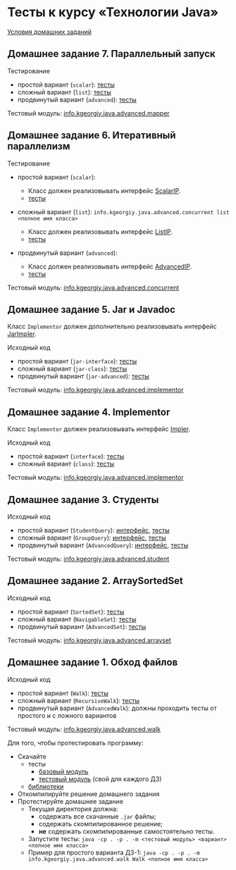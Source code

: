 # Тесты к курсу «Технологии Java»

[Условия домашних заданий](https://www.kgeorgiy.info/courses/java-advanced/homeworks.html)


## Домашнее задание 7. Параллельный запуск

Тестирование
 * простой вариант (`scalar`):
    [тесты](modules/info.kgeorgiy.java.advanced.mapper/info/kgeorgiy/java/advanced/mapper/ScalarMapperTest.java)
 * сложный вариант (`list`):
    [тесты](modules/info.kgeorgiy.java.advanced.mapper/info/kgeorgiy/java/advanced/mapper/ListMapperTest.java)
 * продвинутый вариант (`advanced`):
    [тесты](modules/info.kgeorgiy.java.advanced.mapper/info/kgeorgiy/java/advanced/mapper/AdvancedMapperTest.java)

Тестовый модуль: [info.kgeorgiy.java.advanced.mapper](artifacts/info.kgeorgiy.java.advanced.mapper.jar)


## Домашнее задание 6. Итеративный параллелизм

Тестирование

 * простой вариант (`scalar`):
    * Класс должен реализовывать интерфейс
      [ScalarIP](modules/info.kgeorgiy.java.advanced.concurrent/info/kgeorgiy/java/advanced/concurrent/ScalarIP.java).
    * [тесты](modules/info.kgeorgiy.java.advanced.concurrent/info/kgeorgiy/java/advanced/concurrent/ScalarIPTest.java)

 * сложный вариант (`list`):
   ```info.kgeorgiy.java.advanced.concurrent list <полное имя класса>```
    * Класс должен реализовывать интерфейс
      [ListIP](modules/info.kgeorgiy.java.advanced.concurrent/info/kgeorgiy/java/advanced/concurrent/ListIP.java).
    * [тесты](modules/info.kgeorgiy.java.advanced.concurrent/info/kgeorgiy/java/advanced/concurrent/ListIPTest.java)
 * продвинутый вариант (`advanced`):
    * Класс должен реализовывать интерфейс
      [AdvancedIP](modules/info.kgeorgiy.java.advanced.concurrent/info/kgeorgiy/java/advanced/concurrent/AdvancedIP.java).
    * [тесты](modules/info.kgeorgiy.java.advanced.concurrent/info/kgeorgiy/java/advanced/concurrent/AdvancedIPTest.java)


Тестовый модуль: [info.kgeorgiy.java.advanced.concurrent](artifacts/info.kgeorgiy.java.advanced.concurrent.jar)


## Домашнее задание 5. Jar и Javadoc

Класс `Implementor` должен дополнительно реализовывать интерфейс
[JarImpler](modules/info.kgeorgiy.java.advanced.implementor/info/kgeorgiy/java/advanced/implementor/JarImpler.java).

Исходный код

 * простой вариант (`jar-interface`):
    [тесты](modules/info.kgeorgiy.java.advanced.implementor/info/kgeorgiy/java/advanced/implementor/InterfaceJarImplementorTest.java)
 * сложный вариант (`jar-class`):
    [тесты](modules/info.kgeorgiy.java.advanced.implementor/info/kgeorgiy/java/advanced/implementor/ClassJarImplementorTest.java)
 * продвинутый вариант (`jar-advanced`):
    [тесты](modules/info.kgeorgiy.java.advanced.implementor/info/kgeorgiy/java/advanced/implementor/AdvancedJarImplementorTest.java)

Тестовый модуль: [info.kgeorgiy.java.advanced.implementor](artifacts/info.kgeorgiy.java.advanced.implementor.jar)


## Домашнее задание 4. Implementor

Класс `Implementor` должен реализовывать интерфейс
[Impler](modules/info.kgeorgiy.java.advanced.implementor/info/kgeorgiy/java/advanced/implementor/Impler.java).

Исходный код

 * простой вариант (`interface`): 
    [тесты](modules/info.kgeorgiy.java.advanced.implementor/info/kgeorgiy/java/advanced/implementor/InterfaceImplementorTest.java)
 * сложный вариант (`class`):
    [тесты](modules/info.kgeorgiy.java.advanced.implementor/info/kgeorgiy/java/advanced/implementor/ClassImplementorTest.java)

Тестовый модуль: [info.kgeorgiy.java.advanced.implementor](artifacts/info.kgeorgiy.java.advanced.implementor.jar)


## Домашнее задание 3. Студенты

Исходный код

 * простой вариант (`StudentQuery`):
    [интерфейс](modules/info.kgeorgiy.java.advanced.student/info/kgeorgiy/java/advanced/student/StudentQuery.java),
    [тесты](modules/info.kgeorgiy.java.advanced.student/info/kgeorgiy/java/advanced/student/StudentQueryTest.java)
 * сложный вариант (`GroupQuery`):
    [интерфейс](modules/info.kgeorgiy.java.advanced.student/info/kgeorgiy/java/advanced/student/GroupQuery.java),
    [тесты](modules/info.kgeorgiy.java.advanced.student/info/kgeorgiy/java/advanced/student/GroupQueryTest.java)
 * продвинутый вариант (`AdvancedQuery`):
    [интерфейс](modules/info.kgeorgiy.java.advanced.student/info/kgeorgiy/java/advanced/student/AdvancedQuery.java),
    [тесты](modules/info.kgeorgiy.java.advanced.student/info/kgeorgiy/java/advanced/student/AdvancedQueryTest.java)

Тестовый модуль: [info.kgeorgiy.java.advanced.student](artifacts/info.kgeorgiy.java.advanced.student.jar)


## Домашнее задание 2. ArraySortedSet

Исходный код

 * простой вариант (`SortedSet`): 
    [тесты](modules/info.kgeorgiy.java.advanced.arrayset/info/kgeorgiy/java/advanced/arrayset/SortedSetTest.java)
 * сложный вариант (`NavigableSet`): 
    [тесты](modules/info.kgeorgiy.java.advanced.arrayset/info/kgeorgiy/java/advanced/arrayset/NavigableSetTest.java)
 * продвинутый вариант (`AdvancedSet`): 
    [тесты](modules/info.kgeorgiy.java.advanced.arrayset/info/kgeorgiy/java/advanced/arrayset/AdvancedSetTest.java)

Тестовый модуль: [info.kgeorgiy.java.advanced.arrayset](artifacts/info.kgeorgiy.java.advanced.arrayset.jar)


## Домашнее задание 1. Обход файлов

Исходный код

 * простой вариант (`Walk`):
    [тесты](modules/info.kgeorgiy.java.advanced.walk/info/kgeorgiy/java/advanced/walk/WalkTest.java)
 * сложный вариант (`RecursiveWalk`):
    [тесты](modules/info.kgeorgiy.java.advanced.walk/info/kgeorgiy/java/advanced/walk/RecursiveWalkTest.java)
 * продвинутый вариант (`AdvancedWalk`):
    должны проходить тесты от простого и с ложного вариантов

Тестовый модуль: [info.kgeorgiy.java.advanced.walk](artifacts/info.kgeorgiy.java.advanced.walk.jar)

Для того, чтобы протестировать программу:

 * Скачайте
    * тесты
        * [базовый модуль](artifacts/info.kgeorgiy.java.advanced.base.jar)
        * [тестовый модуль](artifacts/info.kgeorgiy.java.advanced.walk.jar) (свой для каждого ДЗ)
    * [библиотеки](lib)
 * Откомпилируйте решение домашнего задания
 * Протестируйте домашнее задание
    * Текущая директория должна:
       * содержать все скачанные `.jar` файлы;
       * содержать скомпилированное решение;
       * __не__ содержать скомпилированные самостоятельно тесты.
    * Запустите тесты:
        `java -cp . -p . -m <тестовый модуль> <вариант> <полное имя класса>`
    * Пример для простого варианта ДЗ-1:
        `java -cp . -p . -m info.kgeorgiy.java.advanced.walk Walk <полное имя класса>`
